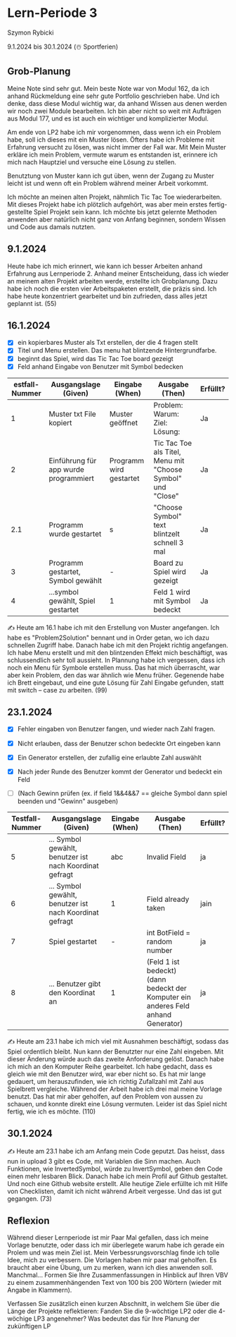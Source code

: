 # Lern-Periode 3

Szymon Rybicki

9.1.2024 bis 30.1.2024 (☃️ Sportferien)

## Grob-Planung

Meine Note sind sehr gut. Mein beste Note war von Modul 162, da ich anhand Rückmeldung eine sehr gute Portfolio geschrieben habe. Und ich denke, dass diese Modul wichtig war, da anhand Wissen aus denen werden wir noch zwei Module bearbeiten. Ich bin aber nicht so weit mit Aufträgen aus Modul 177, und es ist auch ein wichtiger und komplizierter Modul.

Am ende von LP2 habe ich mir vorgenommen, dass wenn ich ein Problem habe, soll ich  dieses mit ein Muster lösen. Öfters habe ich Probleme mit Erfahrung versucht zu lösen,  was nicht immer der Fall war. Mit Mein Muster erkläre ich mein Problem, vermute warum es entstanden ist, erinnere ich mich nach Hauptziel und versuche eine Lösung zu stellen. 

Benutztung von Muster kann ich gut üben, wenn der Zugang zu Muster leicht ist und  wenn oft ein Problem während meiner Arbeit vorkommt.

Ich möchte an meinen alten Projekt, nähmlich Tic Tac Toe wiederarbeiten. Mit dieses Projekt habe ich plötzlich aufgehört, was aber mein erstes fertig-gestellte Spiel Projekt sein kann. Ich möchte bis jetzt gelernte Methoden anwenden aber natürlich nicht ganz von Anfang beginnen, sondern Wissen und Code aus damals nutzten.

## 9.1.2024

Heute habe ich mich erinnert, wie kann ich besser Arbeiten anhand Erfahrung aus Lernperiode 2. Anhand meiner Entscheidung, dass ich wieder an meinem alten Projekt arbeiten werde, erstellte ich Grobplanung. Dazu habe ich noch die ersten vier Arbeitspaketen erstellt, die präzis sind. Ich habe heute konzentriert gearbeitet und bin zufrieden, dass alles jetzt geplannt ist. (55)

## 16.1.2024

- [x] ein kopierbares Muster als Txt erstellen, der die 4 fragen stellt
- [x] Titel und Menu erstellen. Das menu hat blintzende Hintergrundfarbe.
- [x] beginnt das Spiel, wird das Tic Tac Toe board gezeigt
- [x] Feld anhand Eingabe von Benutzer mit Symbol bedecken

| estfall-Nummer | Ausgangslage (Given)                  | Eingabe (When)          | Ausgabe (Then)                                              | Erfüllt? |
| -------------- | ------------------------------------- | ----------------------- | ----------------------------------------------------------- | -------- |
| 1              | Muster txt File kopiert               | Muster geöffnet         | Problem: Warum: Ziel: Lösung:                               | Ja       |
| 2              | Einführung für app wurde programmiert | Programm wird gestartet | Tic Tac Toe als Titel, Menu mit "Choose Symbol" und "Close" | Ja       |
| 2.1            | Programm wurde gestartet              | s                       | "Choose Symbol" text blintzelt schnell 3 mal                | Ja       |
| 3              | Programm gestartet, Symbol gewählt    | -                       | Board zu Spiel wird gezeigt                                 | Ja       |
| 4              | ...symbol gewählt, Spiel gestartet    | 1                       | Feld 1 wird mit Symbol bedeckt                              | Ja       |

✍️ Heute am 16.1 habe ich mit den Erstellung von Muster angefangen. Ich habe es "Problem2Solution" bennant und in Order getan, wo ich dazu schnellen Zugriff habe. Danach habe ich mit den Projekt richtig angefangen. Ich habe Menu erstellt und mit den blintzenden Effekt mich beschäftigt, was schlussendlich sehr toll aussieht. In Plannung habe ich vergessen, dass ich noch ein Menu für Symbole erstellen muss. Das hat mich überrascht, war aber kein Problem, den das war ähnlich wie Menu früher. Gegenende habe ich Brett eingebaut, und eine gute Lösung für Zahl Eingabe gefunden, statt mit switch – case zu arbeiten. (99)

## 23.1.2024

- [x] Fehler eingaben von Benutzer fangen, und wieder nach Zahl fragen.

- [x] Nicht erlauben, dass der Benutzer schon bedeckte Ort eingeben kann

- [x] Ein Generator erstellen, der zufallig eine erlaubte Zahl auswählt

- [x] Nach jeder Runde des Benutzer kommt der Generator und bedeckt ein Feld

- [ ] (Nach Gewinn prüfen (ex. if field 1&&4&&7 ==  gleiche Symbol dann spiel beenden und "Gewinn" ausgeben)

| Testfall-Nummer | Ausgangslage (Given)                                    | Eingabe (When) | Ausgabe (Then)                                                                     | Erfüllt? |
| --------------- | ------------------------------------------------------- | -------------- | ---------------------------------------------------------------------------------- | -------- |
| 5               | ... Symbol gewählt, benutzer ist nach Koordinat gefragt | abc            | Invalid Field                                                                      | ja       |
| 6               | ... Symbol gewählt, benutzer ist nach Koordinat gefragt | 1              | Field already taken                                                                | jain     |
| 7               | Spiel gestartet                                         | -              | int BotField = random number                                                       | ja       |
| 8               | ... Benutzer gibt den Koordinat an                      | 1              | (Feld 1 ist bedeckt) (dann bedeckt der Komputer ein anderes Feld anhand Generator) | ja       |

✍️ Heute am 23.1 habe ich mich viel mit Ausnahmen beschäftigt, sodass das Spiel ordentlich bleibt. Nun kann der Benutzter nur eine Zahl eingeben. Mit dieser Änderung würde auch das zweite Anforderung gelöst. Danach habe ich mich an den Komputer Reihe gearbeitet. Ich habe gedacht, dass es gleich wie mit den Benutzer wird, war eber nicht so. Es hat mir lange gedauert, um herauszufinden, wie ich richtig Zufallzahl mit Zahl aus Spielbrett vergleiche. Während der Arbeit habe ich drei mal meine Vorlage benutzt. Das hat mir aber geholfen, auf den Problem von aussen zu schauen, und konnte direkt eine Lösung vermuten. Leider ist das Spiel nicht fertig, wie ich es möchte. (110)



## 30.1.2024

✍️ Heute am 23.1 habe ich am Anfang mein Code geputzt. Das heisst, dass nun in upload 3 gibt es Code, mit Variablen die Sinn machen. Auch Funktionen, wie InvertedSymbol, würde zu InvertSymbol, geben den Code einen mehr lesbaren Blick. Danach habe ich mein Profil auf Github gestaltet. Und noch eine Github website erstellt. Alle heutige Ziele erfüllte ich mit Hilfe von Checklisten, damit ich nicht während Arbeit vergesse. Und das ist gut gegangen. (73)

## Reflexion
Während dieser Lernperiode ist mir Paar Mal gefallen, dass ich meine Vorlage benutzte, oder dass ich mir überlegete warum habe ich gerade ein Prolem und was mein Ziel ist. Mein Verbessrungsvorschlag finde ich tolle Idee, mich zu verbessern. Die Vorlagen haben mir paar mal geholfen. Es braucht aber eine Übung, um zu merken, wann ich dies anwenden soll. Manchmal...
Formen Sie Ihre Zusammenfassungen in Hinblick auf Ihren VBV zu einem zusammenhängenden Text von 100 bis 200 Wörtern (wieder mit Angabe in Klammern).

Verfassen Sie zusätzlich einen kurzen Abschnitt, in welchem Sie über die Länge der Projekte reflektieren: Fanden Sie die 9-wöchtige LP2 oder die 4-wöchige LP3 angenehmer? Was bedeutet das für Ihre Planung der zukünftigen LP
